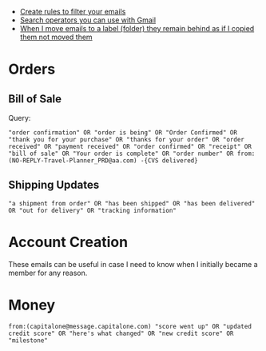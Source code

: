 * [Create rules to filter your emails](https://support.google.com/mail/answer/6579?hl=en#zippy=)
* [Search operators you can use with Gmail](https://support.google.com/mail/answer/7190?hl=en&visit_id=1-636414433124921064-1340851932&rd=1)
* [When I move emails to a label (folder) they remain behind as if I copied them not moved them](https://support.google.com/mail/thread/10087149/when-i-move-emails-to-a-label-folder-they-remain-behind-as-if-i-copied-them-not-moved-them?hl=en)

# Orders

## Bill of Sale

Query:
```
"order confirmation" OR "order is being" OR "Order Confirmed" OR "thank you for your purchase" OR "thanks for your order" OR "order received" OR "payment received" OR "order confirmed" OR "receipt" OR "bill of sale" OR "Your order is complete" OR "order number" OR from:(NO-REPLY-Travel-Planner_PRD@aa.com) -{CVS delivered}
```

## Shipping Updates

```
"a shipment from order" OR "has been shipped" OR "has been delivered" OR "out for delivery" OR "tracking information"
```


# Account Creation

These emails can be useful in case I need to know when I initially became a member for any reason.

# Money

```
from:(capitalone@message.capitalone.com) "score went up" OR "updated credit score" OR "here's what changed" OR "new credit score" OR "milestone" 
```